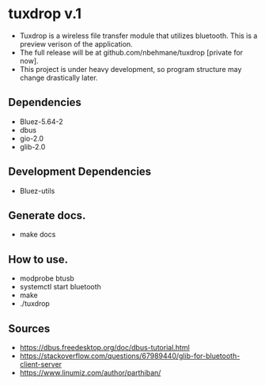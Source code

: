 # tuxdrop v.1
- Tuxdrop is a wireless file transfer module that utilizes bluetooth. This is a preview verison of the application.
- The full release will be at github.com/nbehmane/tuxdrop [private for now].
- This project is under heavy development, so program structure may change drastically later.
## Dependencies
- Bluez-5.64-2
- dbus
- gio-2.0
- glib-2.0

## Development Dependencies
- Bluez-utils

## Generate docs.
- make docs

## How to use.
- modprobe btusb
- systemctl start bluetooth
- make
- ./tuxdrop 

## Sources
- https://dbus.freedesktop.org/doc/dbus-tutorial.html
- https://stackoverflow.com/questions/67989440/glib-for-bluetooth-client-server
- https://www.linumiz.com/author/parthiban/
